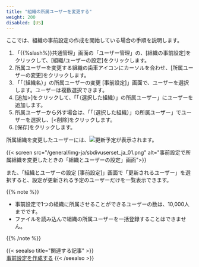 ```yaml
---
title: "組織の所属ユーザーを変更する"
weight: 200
disabled: [US]
---
```

ここでは、組織の事前設定の作成を開始している場合の手順を説明します。

1. 「{{%slash%}}共通管理」画面の「ユーザー管理」の、[組織の事前設定]をクリックして、[組織/ユーザーの設定]をクリックします。
1. 所属ユーザーを変更する組織の歯車アイコンにカーソルを合わせ、[所属ユーザーの変更]をクリックします。
1. 「「（組織名）」の所属ユーザーの変更 [事前設定]」画面で、ユーザーを選択します。ユーザーは複数選択できます。
1. [追加>]をクリックして、「「（選択した組織）」の所属ユーザー」にユーザーを追加します。
1. 所属ユーザーから外す場合は、「「（選択した組織）」の所属ユーザー」でユーザーを選択し、[<削除]をクリックします。
1. [保存]をクリックします。

所属組織を変更したユーザーには、![更新予定](/general/img/slash_tent_ja_updated.png)が表示されます。

{{< screen src="/general/img-ja/sbdivuserset_ja_01.png" alt="事前設定で所属組織を変更したときの「組織とユーザーの設定」画面">}}

また、「組織とユーザーの設定 [事前設定]」画面で「更新されるユーザー」を選択すると、設定が更新される予定のユーザーだけを一覧表示できます。

{{% note %}}

* 事前設定で1つの組織に所属させることができるユーザーの数は、10,000人までです。
* ファイルを読み込んで組織の所属ユーザーを一括登録することはできません。

{{% /note %}}

{{< seealso title="関連する記事" >}}  
[事前設定を作成する](/general/ja/admin/list_useradmin/list_page_sandbox/list_page_sbcreate.html) 
{{< /seealso >}}